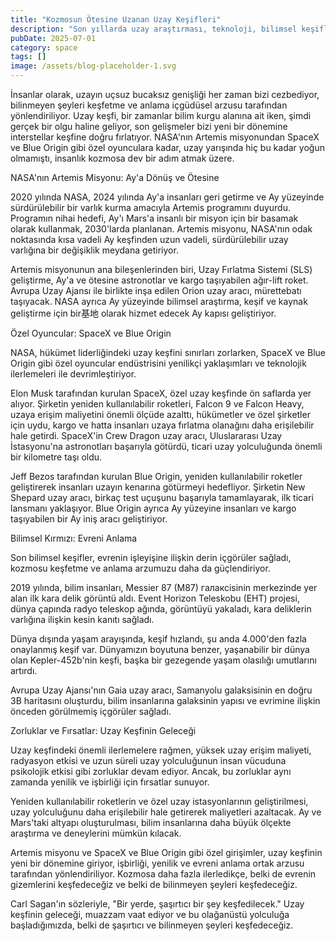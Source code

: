 ```yaml
---
title: "Kozmosun Ötesine Uzanan Uzay Keşifleri"
description: "Son yıllarda uzay araştırması, teknoloji, bilimsel keşifler ve gezegenimizin ötesine geçen insan ..."
pubDate: 2025-07-01
category: space
tags: []
image: /assets/blog-placeholder-1.svg
---
```


İnsanlar olarak, uzayın uçsuz bucaksız genişliği her zaman bizi cezbediyor, bilinmeyen şeyleri keşfetme ve anlama içgüdüsel arzusu tarafından yönlendiriliyor. Uzay keşfi, bir zamanlar bilim kurgu alanına ait iken, şimdi gerçek bir olgu haline geliyor, son gelişmeler bizi yeni bir dönemine interstellar keşfine doğru fırlatıyor. NASA'nın Artemis misyonundan SpaceX ve Blue Origin gibi özel oyunculara kadar, uzay yarışında hiç bu kadar yoğun olmamıştı, insanlık kozmosa dev bir adım atmak üzere.

NASA'nın Artemis Misyonu: Ay'a Dönüş ve Ötesine

2020 yılında NASA, 2024 yılında Ay'a insanları geri getirme ve Ay yüzeyinde sürdürülebilir bir varlık kurma amacıyla Artemis programını duyurdu. Programın nihai hedefi, Ay'ı Mars'a insanlı bir misyon için bir basamak olarak kullanmak, 2030'larda planlanan. Artemis misyonu, NASA'nın odak noktasında kısa vadeli Ay keşfinden uzun vadeli, sürdürülebilir uzay varlığına bir değişiklik meydana getiriyor.

Artemis misyonunun ana bileşenlerinden biri, Uzay Fırlatma Sistemi (SLS) geliştirme, Ay'a ve ötesine astronotlar ve kargo taşıyabilen ağır-lift roket. Avrupa Uzay Ajansı ile birlikte inşa edilen Orion uzay aracı, mürettebatı taşıyacak. NASA ayrıca Ay yüzeyinde bilimsel araştırma, keşif ve kaynak geliştirme için bir基地 olarak hizmet edecek Ay kapısı geliştiriyor.

Özel Oyuncular: SpaceX ve Blue Origin

NASA, hükümet liderliğindeki uzay keşfini sınırları zorlarken, SpaceX ve Blue Origin gibi özel oyuncular endüstrisini yenilikçi yaklaşımları ve teknolojik ilerlemeleri ile devrimleştiriyor.

Elon Musk tarafından kurulan SpaceX, özel uzay keşfinde ön saflarda yer alıyor. Şirketin yeniden kullanılabilir roketleri, Falcon 9 ve Falcon Heavy, uzaya erişim maliyetini önemli ölçüde azalttı, hükümetler ve özel şirketler için uydu, kargo ve hatta insanları uzaya fırlatma olanağını daha erişilebilir hale getirdi. SpaceX'in Crew Dragon uzay aracı, Uluslararası Uzay İstasyonu'na astronotları başarıyla götürdü, ticari uzay yolculuğunda önemli bir kilometre taşı oldu.

Jeff Bezos tarafından kurulan Blue Origin, yeniden kullanılabilir roketler geliştirerek insanları uzayın kenarına götürmeyi hedefliyor. Şirketin New Shepard uzay aracı, birkaç test uçuşunu başarıyla tamamlayarak, ilk ticari lansmanı yaklaşıyor. Blue Origin ayrıca Ay yüzeyine insanları ve kargo taşıyabilen bir Ay iniş aracı geliştiriyor.

Bilimsel Kırmızı: Evreni Anlama

Son bilimsel keşifler, evrenin işleyişine ilişkin derin içgörüler sağladı, kozmosu keşfetme ve anlama arzumuzu daha da güçlendiriyor.

2019 yılında, bilim insanları, Messier 87 (M87) галаксisinin merkezinde yer alan ilk kara delik görüntü aldı. Event Horizon Teleskobu (EHT) projesi, dünya çapında radyo teleskop ağında, görüntüyü yakaladı, kara deliklerin varlığına ilişkin kesin kanıtı sağladı.

Dünya dışında yaşam arayışında, keşif hızlandı, şu anda 4.000'den fazla onaylanmış keşif var. Dünyamızın boyutuna benzer, yaşanabilir bir dünya olan Kepler-452b'nin keşfi, başka bir gezegende yaşam olasılığı umutlarını artırdı.

Avrupa Uzay Ajansı'nın Gaia uzay aracı, Samanyolu galaksisinin en doğru 3B haritasını oluşturdu, bilim insanlarına galaksinin yapısı ve evrimine ilişkin önceden görülmemiş içgörüler sağladı.

Zorluklar ve Fırsatlar: Uzay Keşfinin Geleceği

Uzay keşfindeki önemli ilerlemelere rağmen, yüksek uzay erişim maliyeti, radyasyon etkisi ve uzun süreli uzay yolculuğunun insan vücuduna psikolojik etkisi gibi zorluklar devam ediyor. Ancak, bu zorluklar aynı zamanda yenilik ve işbirliği için fırsatlar sunuyor.

Yeniden kullanılabilir roketlerin ve özel uzay istasyonlarının geliştirilmesi, uzay yolculuğunu daha erişilebilir hale getirerek maliyetleri azaltacak. Ay ve Mars'taki altyapı oluşturulması, bilim insanlarına daha büyük ölçekte araştırma ve deneylerini mümkün kılacak.

Artemis misyonu ve SpaceX ve Blue Origin gibi özel girişimler, uzay keşfinin yeni bir dönemine giriyor, işbirliği, yenilik ve evreni anlama ortak arzusu tarafından yönlendiriliyor. Kozmosa daha fazla ilerledikçe, belki de evrenin gizemlerini keşfedeceğiz ve belki de bilinmeyen şeyleri keşfedeceğiz.

Carl Sagan'ın sözleriyle, "Bir yerde, şaşırtıcı bir şey keşfedilecek." Uzay keşfinin geleceği, muazzam vaat ediyor ve bu olağanüstü yolculuğa başladığımızda, belki de şaşırtıcı ve bilinmeyen şeyleri keşfedeceğiz.